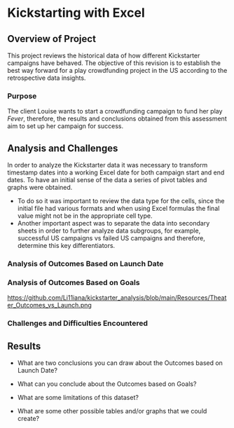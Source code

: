 # Kickstarting with Excel

## Overview of Project
This project reviews the historical data of how different Kickstarter campaigns have behaved. The objective of this revision is to establish the  best way forward for a play crowdfunding project in the US according to the retrospective data insights. 

### Purpose
The client Louise wants to start a crowdfunding campaign to fund her play *Fever*, therefore, the results and conclusions obtained from this assessment aim to set up her campaign for success.

## Analysis and Challenges
In order to analyze the Kickstarter data it was necessary to transform timestamp dates into a working Excel date for both campaign start and end dates. 
To have an initial sense of the data a series of pivot tables and graphs were obtained. 
* To do so it was important to review the data type for the cells, since the initial file had various formats and when using Excel formulas the final value might not be in the appropriate cell type.
* Another important aspect was to separate the data into secondary sheets in order to further analyze data subgroups, for example, successful US campaigns vs failed US campaigns and therefore, determine this key differentiators.
### Analysis of Outcomes Based on Launch Date

### Analysis of Outcomes Based on Goals
https://github.com/Li11iana/kickstarter_analysis/blob/main/Resources/Theater_Outcomes_vs_Launch.png
### Challenges and Difficulties Encountered

## Results

- What are two conclusions you can draw about the Outcomes based on Launch Date?

- What can you conclude about the Outcomes based on Goals?

- What are some limitations of this dataset?

- What are some other possible tables and/or graphs that we could create?


